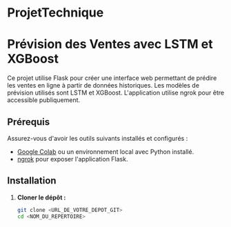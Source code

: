 # ProjetTechnique

# Prévision des Ventes avec LSTM et XGBoost

Ce projet utilise Flask pour créer une interface web permettant de prédire les ventes en ligne à partir de données historiques. Les modèles de prévision utilisés sont LSTM et XGBoost. L'application utilise ngrok pour être accessible publiquement.

## Prérequis

Assurez-vous d'avoir les outils suivants installés et configurés :
- [Google Colab](https://colab.research.google.com/) ou un environnement local avec Python installé.
- [ngrok](https://ngrok.com/) pour exposer l'application Flask.

## Installation

1. **Cloner le dépôt :**

   ```bash
   git clone <URL_DE_VOTRE_DEPOT_GIT>
   cd <NOM_DU_REPERTOIRE>
